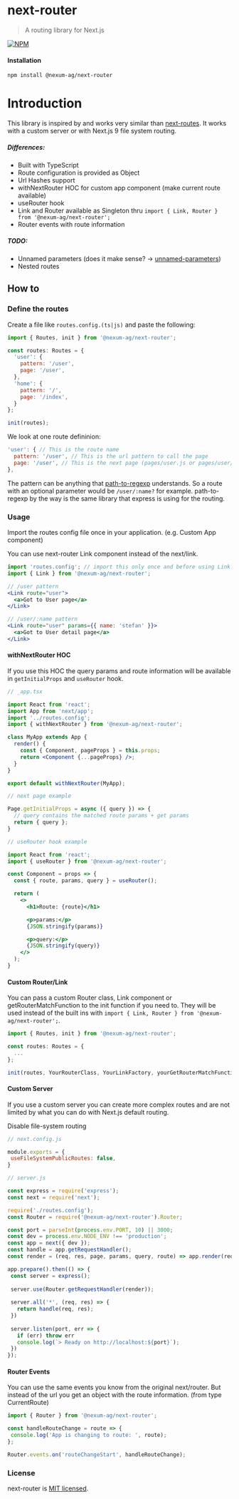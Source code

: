# next-router

> A routing library for Next.js

[![NPM](https://img.shields.io/npm/v/@nexum-ag/next-router.svg)](https://www.npmjs.com/package/@nexum-ag/next-router)

#### Installation

`npm install @nexum-ag/next-router`

# Introduction

This library is inspired by and works very similar than [next-routes](https://github.com/fridays/next-routes).
It works with a custom server or with Next.js 9 file system routing.

##### Differences:

- Built with TypeScript
- Route configuration is provided as Object
- Url Hashes support
- withNextRouter HOC for custom app component (make current route available)
- useRouter hook
- Link and Router available as Singleton thru `import { Link, Router } from '@nexum-ag/next-router';`
- Router events with route information

##### TODO:

- Unnamed parameters (does it make sense? -> [unnamed-parameters](https://github.com/pillarjs/path-to-regexp#unnamed-parameters))
- Nested routes

## How to

### Define the routes

Create a file like `routes.config.(ts|js)` and paste the following:

```javascript
import { Routes, init } from '@nexum-ag/next-router';

const routes: Routes = {
  'user': {
    pattern: '/user',
    page: '/user',
  },
  'home': {
    pattern: '/',
    page: '/index',
  }
};

init(routes);
```

We look at one route defininion:

```javascript
'user': { // This is the route name
  pattern: '/user', // This is the url pattern to call the page
  page: '/user', // This is the next page (pages/user.js or pages/user/index.js)
},
```

The pattern can be anything that [path-to-regexp](https://github.com/pillarjs/path-to-regexp) understands.
So a route with an optional parameter would be `/user/:name?` for example.
path-to-regexp by the way is the same library that express is using for the routing.

### Usage

Import the routes config file once in your application. (e.g. Custom App component)

You can use next-router Link component instead of the next/link.

```jsx
import 'routes.config'; // import this only once and before using Link
import { Link } from '@nexum-ag/next-router';

// /user pattern
<Link route="user">
  <a>Got to User page</a>
</Link>

// /user/:name pattern
<Link route="user" params={{ name: 'stefan' }}>
  <a>Got to User detail page</a>
</Link>
```

#### withNextRouter HOC

If you use this HOC the query params and route information will be available in `getInitialProps` and `useRouter` hook.

```jsx
// _app.tsx

import React from 'react';
import App from 'next/app';
import '../routes.config';
import { withNextRouter } from '@nexum-ag/next-router';

class MyApp extends App {
  render() {
    const { Component, pageProps } = this.props;
    return <Component {...pageProps} />;
  }
}

export default withNextRouter(MyApp);
```

```jsx
// next page example

Page.getInitialProps = async ({ query }) => {
  // query contains the matched route params + get params
  return { query };
}
```

```jsx
// useRouter hook example

import React from 'react';
import { useRouter } from '@nexum-ag/next-router';

const Component = props => {
  const { route, params, query } = useRouter();

  return (
    <>
      <h1>Route: {route}</h1>

      <p>params:</p>
      {JSON.stringify(params)}

      <p>query:</p>
      {JSON.stringify(query)}
    </>
  );
}
```

#### Custom Router/Link

You can pass a custom Router class, Link component or getRouterMatchFunction to the init function if you need to.
They will be used instead of the built ins with `import { Link, Router } from '@nexum-ag/next-router';`.

 ```javascript
 import { Routes, init } from '@nexum-ag/next-router';
 
 const routes: Routes = {
   ...
 };
 
 init(routes, YourRouterClass, YourLinkFactory, yourGetRouterMatchFunction);
 ```

#### Custom Server

If you use a custom server you can create more complex routes and are not limited by what you can do with Next.js default routing.

Disable file-system routing

 ```javascript
// next.config.js

module.exports = {
  useFileSystemPublicRoutes: false,
}
 ```

 ```javascript
// server.js

const express = require('express');
const next = require('next');

require('./routes.config');
const Router = require('@nexum-ag/next-router').Router;

const port = parseInt(process.env.PORT, 10) || 3000;
const dev = process.env.NODE_ENV !== 'production';
const app = next({ dev });
const handle = app.getRequestHandler();
const render = (req, res, page, params, query, route) => app.render(req, res, page, params);

app.prepare().then(() => {
  const server = express();
  
  server.use(Router.getRequestHandler(render));
  
  server.all('*', (req, res) => {
    return handle(req, res);
  })
  
  server.listen(port, err => {
    if (err) throw err
    console.log(`> Ready on http://localhost:${port}`);
  })
});
 ```

#### Router Events

You can use the same events you know from the original next/router.
But instead of the url you get an object with the route information. (from type CurrentRoute)

 ```javascript
import { Router } from '@nexum-ag/next-router';

const handleRouteChange = route => {
  console.log('App is changing to route: ', route);
};

Router.events.on('routeChangeStart', handleRouteChange);
 ```

### License

next-router is [MIT licensed](https://github.com/nexum-dev/next-router/blob/master/LICENSE).
